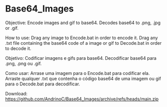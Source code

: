 # Base64_Images
 Objective: Encode images and gif to base64. Decodes base64 to .png, .jpg or .gif.
 
 How to use: Drag any image to Encode.bat in order to encode it. Drag any .txt file containing the base64 code of a image or gif to Decode.bat in order to decode it.
 
 Objetivo: Codificar imagens e gifs para base64. Decodificar base64 para .png, .png ou .gif.
 
 Como usar: Arrase uma imagem para o Encode.bat para codificar ela. Arraste qualquer .txt que contenha o código base64 de uma imagem ou gif para o Decode.bat para decodificar.

 Download: https://github.com/AndrinoC/Base64_Images/archive/refs/heads/main.zip
